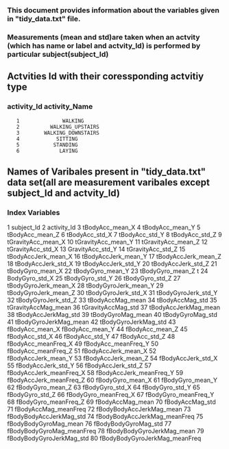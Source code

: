 ### This document provides information about the variables given in "tidy_data.txt" file.
### Measurements (mean and std)are taken when an actvity (which has name or label and actvity_Id) is performed by particular subject(subject_Id)

## Actvities Id with their coressponding actvitiy type
### activity_Id      activity_Name
       1              WALKING
       2          WALKING_UPSTAIRS
       3        WALKING_DOWNSTAIRS
       4            SITTING
       5           STANDING
       6             LAYING

## Names of Varibales present in "tidy_data.txt" data set(all are measurement varibales except subject_Id and actvity_Id)
### Index   Variables
1 subject_Id 
2 activity_Id 
3 tBodyAcc_mean_X 
4 tBodyAcc_mean_Y
5 tBodyAcc_mean_Z 
6 tBodyAcc_std_X 
7 tBodyAcc_std_Y 
8 tBodyAcc_std_Z 
9 tGravityAcc_mean_X 
10 tGravityAcc_mean_Y 
11 tGravityAcc_mean_Z 
12 tGravityAcc_std_X 
13 GravityAcc_std_Y 
14 tGravityAcc_std_Z 
15 tBodyAccJerk_mean_X 
16 tBodyAccJerk_mean_Y 
17 tBodyAccJerk_mean_Z 
18 tBodyAccJerk_std_X 
19 tBodyAccJerk_std_Y 
20 tBodyAccJerk_std_Z 
21 tBodyGyro_mean_X 
22 tBodyGyro_mean_Y 
23 tBodyGyro_mean_Z t
24 BodyGyro_std_X 
25 tBodyGyro_std_Y 
26 tBodyGyro_std_Z 
27 tBodyGyroJerk_mean_X 
28 tBodyGyroJerk_mean_Y 
29 tBodyGyroJerk_mean_Z 
30 tBodyGyroJerk_std_X 
31 tBodyGyroJerk_std_Y 
32 tBodyGyroJerk_std_Z 
33 tBodyAccMag_mean 
34 tBodyAccMag_std 
35 tGravityAccMag_mean 
36 tGravityAccMag_std 
37 tBodyAccJerkMag_mean 
38 tBodyAccJerkMag_std 
39 tBodyGyroMag_mean 
40 tBodyGyroMag_std 
41 tBodyGyroJerkMag_mean 
42 tBodyGyroJerkMag_std 
43 fBodyAcc_mean_X fBodyAcc_mean_Y 
44 fBodyAcc_mean_Z 
45 fBodyAcc_std_X 
46 fBodyAcc_std_Y 
47 fBodyAcc_std_Z 
48 fBodyAcc_meanFreq_X 
49 fBodyAcc_meanFreq_Y 
50 fBodyAcc_meanFreq_Z 
51 fBodyAccJerk_mean_X 
52 fBodyAccJerk_mean_Y 
53 fBodyAccJerk_mean_Z 
54 fBodyAccJerk_std_X 
55 fBodyAccJerk_std_Y 
56 fBodyAccJerk_std_Z 
57 fBodyAccJerk_meanFreq_X 
58 fBodyAccJerk_meanFreq_Y 
59 fBodyAccJerk_meanFreq_Z 
60 fBodyGyro_mean_X 
61 fBodyGyro_mean_Y 
62 fBodyGyro_mean_Z 
63 fBodyGyro_std_X 
64 fBodyGyro_std_Y 
65 fBodyGyro_std_Z 
66 fBodyGyro_meanFreq_X 
67 fBodyGyro_meanFreq_Y 
68 fBodyGyro_meanFreq_Z 
69 fBodyAccMag_mean 
70 fBodyAccMag_std 
71 fBodyAccMag_meanFreq 
72 fBodyBodyAccJerkMag_mean 
73 fBodyBodyAccJerkMag_std 
74 fBodyBodyAccJerkMag_meanFreq 
75 fBodyBodyGyroMag_mean 
76 fBodyBodyGyroMag_std 
77 fBodyBodyGyroMag_meanFreq 
78 fBodyBodyGyroJerkMag_mean 
79 fBodyBodyGyroJerkMag_std 
80 fBodyBodyGyroJerkMag_meanFreq
